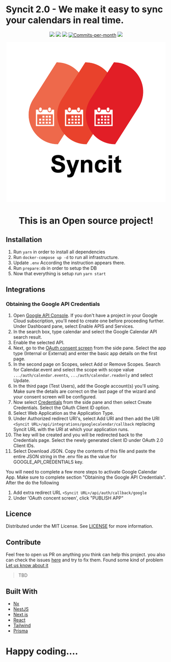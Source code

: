 # Syncit 2.0 - We make it easy to sync your calendars in real time.

<p align="center">
<a href="https://github.com/tikalk/syncit/stargazers"><img src="https://img.shields.io/github/stars/tikalk/syncit?style=plastic"/></a>
<a href="https://github.com/tikalk/syncit/issues"><img src="https://img.shields.io/github/issues/tikalk/syncit?style=plastic"/></a>
<a href="https://github.com/tikalk/syncit/blob/main/LICENSE.md"><img src="https://img.shields.io/github/license/tikalk/syncit?style=plastic"/></a>
<a href="https://github.com/tikalk/syncit/pulse"><img src="https://img.shields.io/github/commit-activity/m/tikalk/syncit?style=plastic" alt="Commits-per-month"></a>
<a href="https://github.com/tikalk/syncit/issues?q=is%3Aissue+is%3Aopen+label%3A%22help+wanted%22"><img src="https://img.shields.io/badge/Help%20Wanted-Contribute-blue?style=plastic"></a>
</p>

<div align="center"><img src="https://github.com/tikalk/syncit/blob/main/apps/web/public/cal-sync-logo.png?raw=true"/></div>

<div align="center"><h1>This is an Open source project!</h1></div>

## Installation

1. Run `yarn` in order to install all dependencies
2. Run `docker-compose up -d` to run all infrastructure.
3. Update `.env` According the instruction appears there.
4. Run `prepare:db` in order to setup the DB
5. Now that everything is setup run `yarn start`

## Integrations

### Obtaining the Google API Credentials

1. Open [Google API Console](https://console.cloud.google.com/apis/dashboard). If you don't have a project in your
   Google Cloud subscription, you'll need to create one before proceeding further. Under Dashboard pane, select Enable
   APIS and Services.
2. In the search box, type calendar and select the Google Calendar API search result.
3. Enable the selected API.
4. Next, go to the [OAuth consent screen](https://console.cloud.google.com/apis/credentials/consent) from the side pane.
   Select the app type (Internal or External) and enter the basic app details on the first page.
5. In the second page on Scopes, select Add or Remove Scopes. Search for Calendar.event and select the scope with scope
   value `.../auth/calendar.events`, `.../auth/calendar.readonly` and select Update.
6. In the third page (Test Users), add the Google account(s) you'll using. Make sure the details are correct on the last
   page of the wizard and your consent screen will be configured.
7. Now select [Credentials](https://console.cloud.google.com/apis/credentials) from the side pane and then select Create
   Credentials. Select the OAuth Client ID option.
8. Select Web Application as the Application Type.
9. Under Authorized redirect URI's, select Add URI and then add the
   URI `<Syncit URL>/api/integrations/googlecalendar/callback` replacing Syncit URL with the URI at which your
   application runs.
10. The key will be created and you will be redirected back to the Credentials page. Select the newly generated client
    ID under OAuth 2.0 Client IDs.
11. Select Download JSON. Copy the contents of this file and paste the entire JSON string in the .env file as the value
    for GOOGLE_API_CREDENTIALS key.

You will need to complete a few more steps to activate Google Calendar App.
Make sure to complete section "Obtaining the Google API Credentials". After the do the
following

1. Add extra redirect URL `<Syncit URL>/api/auth/callback/google`
2. Under 'OAuth concent screen', click "PUBLISH APP"

## Licence

Distributed under the MIT License. See [LICENSE](https://raw.githubusercontent.com/tikalk/syncit/main/LICENSE.md) for
more information.

## Contribute

Feel free to open us PR on anything you think can help this project. you also can check the
issues [here](https://github.com/tikalk/syncit/issues) and try to fix them.
Found some kind of problem [Let us know about it](https://github.com/tikalk/syncit/issues/new/choose)
> TBD

## Built With
- [Nx](https://nx.dev/)
- [NestJS](https://nestjs.com/)
- [Next.js](https://nextjs.org/)
- [React](https://reactjs.org/)
- [Tailwind](https://tailwindcss.com/)
- [Prisma](https://prisma.io/)


# Happy coding....
